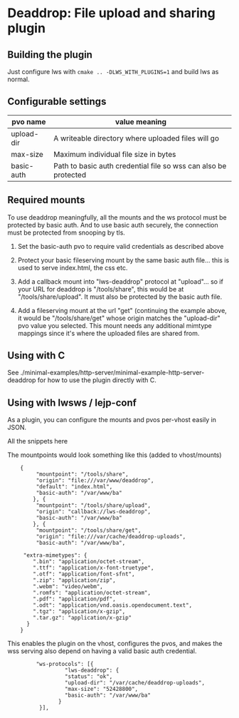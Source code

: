 # Deaddrop: File upload and sharing plugin

## Building the plugin

Just configure lws with `cmake .. -DLWS_WITH_PLUGINS=1` and build lws as normal.

## Configurable settings

|pvo name|value meaning|
|---|---|
|upload-dir|A writeable directory where uploaded files will go|
|max-size|Maximum individual file size in bytes|
|basic-auth|Path to basic auth credential file so wss can also be protected|

## Required mounts

To use deaddrop meaningfully, all the mounts and the ws protocol must be
protected by basic auth.  And to use basic auth securely, the connection must
be protected from snooping by tls.

1) Set the basic-auth pvo to require valid credentials as described above

2) Protect your basic fileserving mount by the same basic auth file... this is
   used to serve index.html, the css etc.

3) Add a callback mount into "lws-deaddrop" protocol at "upload"... so if your
   URL for deaddrop is "/tools/share", this would be at "/tools/share/upload".
   It must also be protected by the basic auth file.

4) Add a fileserving mount at the url "get" (continuing the example above, it
   would be "/tools/share/get" whose origin matches the "upload-dir" pvo
   value you selected.  This mount needs any additional mimtype mappings since
   it's where the uploaded files are shared from.

## Using with C

See ./minimal-examples/http-server/minimal-example-http-server-deaddrop for
how to use the plugin directly with C.

## Using with lwsws / lejp-conf

As a plugin, you can configure the mounts and pvos per-vhost easily in JSON.

All the snippets here 

The mountpoints would look something like this (added to vhost/mounts)

```
	{
         "mountpoint": "/tools/share",
         "origin": "file:///var/www/deaddrop",
         "default": "index.html",
         "basic-auth": "/var/www/ba"
        }, {
         "mountpoint": "/tools/share/upload",
         "origin": "callback://lws-deaddrop",
         "basic-auth": "/var/www/ba"
        }, {
         "mountpoint": "/tools/share/get",
         "origin": "file:///var/cache/deaddrop-uploads",
         "basic-auth": "/var/www/ba",

	 "extra-mimetypes": {
		".bin": "application/octet-stream",
		".ttf": "application/x-font-truetype",
		".otf": "application/font-sfnt",
		".zip": "application/zip",
		".webm": "video/webm",
		".romfs": "application/octet-stream",
		".pdf": "application/pdf",
		".odt": "application/vnd.oasis.opendocument.text",
		".tgz": "application/x-gzip",
		".tar.gz": "application/x-gzip"
	  }
	}
```

This enables the plugin on the vhost, configures the pvos, and makes
the wss serving also depend on having a valid basic auth credential.

```
         "ws-protocols": [{
                  "lws-deaddrop": {
                  "status": "ok",
                  "upload-dir": "/var/cache/deaddrop-uploads",
                  "max-size": "52428800",
                  "basic-auth": "/var/www/ba"
                }
          }],
```

